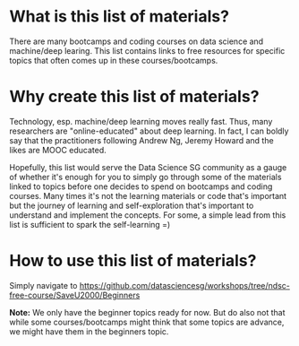 What is this list of materials? 
====

There are many bootcamps and coding courses on data science and machine/deep learing. This list contains links to free resources for specific topics that often comes up in these courses/bootcamps. 

Why create this list of materials?
====

Technology, esp. machine/deep learning moves really fast. Thus, many researchers are "online-educated" about deep learning. In fact, I can boldly say that the practitioners following Andrew Ng, Jeremy Howard and the likes are MOOC educated.

Hopefully, this list would serve the Data Science SG community as a gauge of whether it's enough for you to simply go through some of the materials linked to topics before one decides to spend on bootcamps and coding courses. Many times it's not the learning materials or code that's important but the journey of learning and self-exploration that's important to understand and implement the concepts. For some, a simple lead from this list is sufficient to spark the self-learning =)


How to use this list of materials?
====

Simply navigate to https://github.com/datasciencesg/workshops/tree/ndsc-free-course/SaveU2000/Beginners

**Note:** We only have the beginner topics ready for now. But do also not that while some courses/bootcamps might think that some topics are advance, we might have them in the beginners topic.
